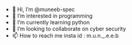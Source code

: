 - 👋 Hi, I’m @muneeb-spec
- 👀 I’m interested in programming 
- 🌱 I’m currently learning python
- 💞️ I’m looking to collaborate on cyber security 
- 📫 How to reach me insta id : m.u.n._.e.e.b 

<!---
muneeb-spec/muneeb-spec is a ✨ special ✨ repository because its `README.md` (this file) appears on your GitHub profile.
You can click the Preview link to take a look at your changes.
--->
